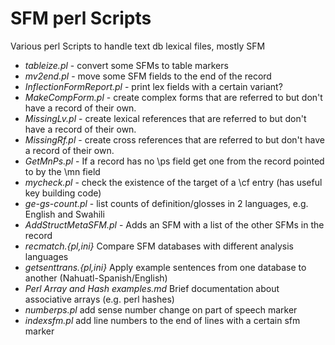 # SFM perl Scripts
Various perl Scripts to handle text db lexical files, mostly SFM

 - *tableize.pl* - convert some SFMs to table markers
 - *mv2end.pl* - move some SFM fields to the end of the record
 - *InflectionFormReport.pl* - print lex fields with a certain variant?
 - *MakeCompForm.pl* - create complex forms that are referred to but don't have a record of their own.
 - *MissingLv.pl* - create lexical references that are referred to but don't have a record of their own.
 - *MissingRf.pl* - create cross references that are referred to but don't have a record of their own.
 - *GetMnPs.pl* - If a record has no \ps field get one from the record pointed to by the \mn field
 - *mycheck.pl* - check the existence of the target of a \cf entry (has useful key building code)
 - *ge-gs-count.pl* - list counts of definition/glosses in 2 languages, e.g. English and Swahili
 - *AddStructMetaSFM.pl* - Adds an SFM with a list of the other SFMs in the record
 - *recmatch.{pl,ini}* Compare SFM databases with different analysis languages
 - *getsenttrans.{pl,ini}* Apply example sentences from one database to another (Nahuatl-Spanish/English)
 - *Perl Array and Hash examples.md* Brief documentation about associative arrays (e.g. perl hashes)
 - *numberps.pl* add sense number change on part of speech marker
 - *indexsfm.pl* add line numbers to the end of lines with a certain sfm marker
